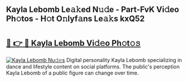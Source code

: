 ## Kayla Lebomb Le𝚊𝚔ed N𝚞𝚍e - Part-FvK Vi𝚍eo Ph𝚘tos - H𝚘t O𝚗lyf𝚊ns Le𝚊𝚔s kxQ52

# <h2><a href="http://hf8fvuz.feru.top/?c=Kayla+Lebomb">🔗 👉 🔴 Kayla Lebomb Vi𝚍𝚎o Ph𝚘t𝚘𝚜</a></h2>

[![Kayla Lebomb Nu𝚍𝚎s](https://i.imgur.com/0TWrTi3.gif)](http://hf8fvuz.feru.top/?c=Kayla+Lebomb)
Digital personality Kayla Lebomb specializing in dance and lifestyle content on social platforms. The public's perception Kayla Lebomb of a public figure can change over time. 
